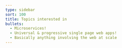 ```yaml
---
type: sidebar
sort: 100
title: Topics interested in
bullets:
  - Microservices!
  - Universal & progressive single page web apps!
  - Basically anything involving the web at scale
---
```

